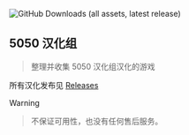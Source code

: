 ![GitHub Downloads (all assets, latest release)](https://img.shields.io/github/downloads/kurikomoe/5050-Localization-Collections/latest/total?label=%E4%B8%8B%E8%BD%BD%E9%87%8F)

## 5050 汉化组

> 整理并收集 5050 汉化组汉化的游戏



所有汉化发布见 [Releases](https://github.com/kurikomoe/5050-Localization-Collections/releases)



> [!WARNING] 
>

> 不保证可用性，也没有任何售后服务。
